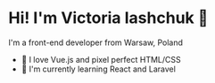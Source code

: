 # Hi! I'm Victoria Iashchuk 👋

I'm a front-end developer from Warsaw, Poland

- 💖 I love Vue.js and pixel perfect HTML/CSS
- 🌱 I'm currently learning React and Laravel

